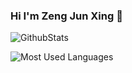 ### Hi I'm Zeng Jun Xing 👋

![GithubStats](https://github-readme-stats.vercel.app/api?username=JunXing-Tech&show_icons=true&theme=dark&count_private=true)

![Most Used Languages](https://github-readme-stats.vercel.app/api/top-langs/?username=JunXing-Tech&theme=dark&layout=compact)

<!--
**JunXing-Tech/JunXing-Tech** is a ✨ _special_ ✨ repository because its `README.md` (this file) appears on your GitHub profile.

Here are some ideas to get you started:

- 🔭 I’m currently working on ...
- 🌱 I’m currently learning ...
- 👯 I’m looking to collaborate on ...
- 🤔 I’m looking for help with ...
- 💬 Ask me about ...
- 📫 How to reach me: ...
- 😄 Pronouns: ...
- ⚡ Fun fact: ...
-->

